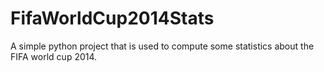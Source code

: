 FifaWorldCup2014Stats
=====================

A simple python project that is used to compute some statistics about the FIFA world cup 2014.
